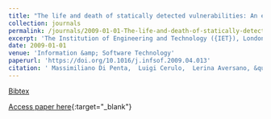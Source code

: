 ```yaml
---
title: "The life and death of statically detected vulnerabilities: An empirical study"
collection: journals
permalink: /journals/2009-01-01-The-life-and-death-of-statically-detected-vulnerabilities-An-empirical-study
excerpt: 'The Institution of Engineering and Technology ({IET}), London, UK, Scopus ID: 2-s2.0-67650108546, Cited by: 16'
date: 2009-01-01
venue: 'Information &amp; Software Technology'
paperurl: 'https://doi.org/10.1016/j.infsof.2009.04.013'
citation: ' Massimiliano Di Penta,  Luigi Cerulo,  Lerina Aversano, &quot;The life and death of statically detected vulnerabilities: An empirical study.&quot; Information &amp;amp; Software Technology, 2009.'
---
```

[Bibtex](https://dblp.org/rec/bib/journals/infsof/PentaCA09)

[Access paper here](https://doi.org/10.1016/j.infsof.2009.04.013){:target="_blank"}
